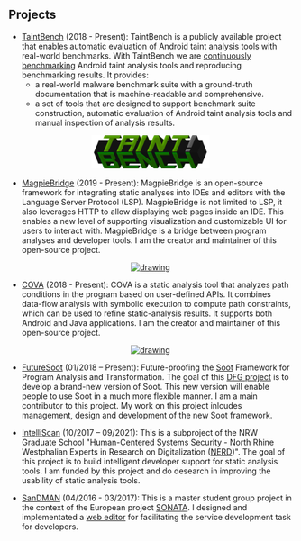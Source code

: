 ## Projects 
- [TaintBench](https://taintbench.github.io) (2018 - Present): TaintBench is a publicly available project that enables automatic evaluation of Android taint analysis tools with real-world benchmarks. With TaintBench we are [continuously benchmarking](https://taintbench.github.io/ci) Android taint analysis tools and reproducing benchmarking results. It provides:
    -  a real-world malware benchmark suite with a ground-truth documentation that is machine-readable and comprehensive. 
    -  a set of tools that are designed to support benchmark suite construction, automatic evaluation of Android taint analysis tools and manual inspection of analysis results. 

<center>    
<a href="https://taintbench.github.io">
<img src="https://github.com/TaintBench/TaintBench.github.io/blob/master/img/logo_trans.png?raw=true" alt="drawing" width="210" hspace="5">
</a>
</center>

- [MagpieBridge](https://github.com/MagpieBridge/MagpieBridge) (2019 - Present): MagpieBridge is an open-source framework for integrating static analyses into IDEs and editors with the Language Server Protocol (LSP). MagpieBridge is not limited to LSP, it also leverages HTTP to allow displaying web pages inside an IDE. This enables a new level of supporting visualization and customizable UI for users to interact with. MagpieBridge is a bridge between program analyses and developer tools. I am the creator and maintainer of this open-source project.   
<center>   
<a href="https://github.com/MagpieBridge/MagpieBridge">
<img src="https://github.com/MagpieBridge/MagpieBridge/blob/develop/doc/logshort.png?raw=true" alt="drawing" width="200" hspace="5">
</a>
</center>

- [COVA](https://github.com/secure-software-engineering/COVA) (2018 - Present): COVA is a static analysis tool that analyzes path conditions in the program based on user-defined APIs. It combines data-flow analysis with symbolic execution to compute path constraints, which can be used to refine static-analysis results. It supports both Android and Java applications. I am the creator and maintainer of this open-source project.  
<center>
<a href="https://github.com/secure-software-engineering/COVA">
<img src="https://github.com/secure-software-engineering/COVA/blob/master/cova-logo.PNG?raw=true" alt="drawing" width="200" hspace="5">
</a>
</center>

- [FutureSoot](http://soot-oss.github.io/soot/future-soot) (01/2018 – Present): Future-proofing the [Soot](https://github.com/soot-oss/soot) Framework for Program Analysis and Transformation. The goal of this [DFG project](http://gepris.dfg.de/gepris/projekt/391001466) is to develop a brand-new version of Soot. This new version will enable people to use Soot in a much more flexible manner. I am a main contributor to this project. My work on this project inlcudes management, design and development of the new Soot framework.
  
- [IntelliScan](https://nerd.nrw/forschungstandems/intelliscan/) (10/2017 – 09/2021): This is a subproject of the NRW Graduate School "Human-Centered Systems Security - North Rhine Westphalian Experts in Research on Digitalization ([NERD](https://nerd.nrw/))". The goal of this project is to build intelligent developer support for static analysis tools. I am funded by this project and do desearch in improving the usability of static analysis tools.

- [SanDMAN](https://cs.uni-paderborn.de/cn/teaching/theses-student-projects/student-project-groups-completed/sandman/) (04/2016 - 03/2017): This is a master student group project in the context of the European project [SONATA](https://cs.uni-paderborn.de/cn/research/research-projects/completed-projects/sonata/). I designed and implementated a [web editor](https://github.com/CN-UPB/upb-son-editor-frontend) for facilitating the service development task for developers. 
